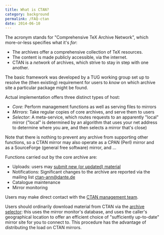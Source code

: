 ```yaml
---
title: What is CTAN?
category: background
permalink: /FAQ-ctan
date: 2014-06-10
---
```


The acronym stands for "Comprehensive TeX Archive Network", which
more-or-less specifies what it's _for_:

-  The archives offer a comprehensive collection of TeX resources.
-  The content is made publicly accessible, via the internet.
-  CTAN is a _network_ of archives, which strive to
    stay in step with one another.

The basic framework was developed by a TUG working group set up
to resolve the (then existing) requirement for users to _know_ on
which archive site a particular package might be found.

Actual implementation offers three distinct types of host:

- _Core_: Perform management functions as well as serving files
  to mirrors
- _Mirrors_: Take regular copies of core archives, and serve them
  to users
- _Selector_: A meta-service, which routes requests
  to an apparently "local" mirror ("local" is determined by an
  algorithm that uses your net address to determine where you are, and
  then selects a mirror that's close)

Note that there is nothing to prevent any archive from supporting
other functions, so a CTAN mirror may also operate as a
CPAN (Perl) mirror and as a SourceForge (general free software)
mirror, and &hellip;

Functions carried out by the core archive are:
  
- Uploads: users may [submit new (or updated) material](FAQ-uploads)
- Notifications: Significant changes to the archive are reported via the
  mailing list <ctan-ann@dante.de>
- Catalogue maintenance
- Mirror monitoring

Users may make direct contact with the [CTAN management
team](mailto:ctan@dante.de).

Users should ordinarily download material from CTAN via the
[archive selector](http://mirror.ctan.org/): this uses the
mirror monitor's database, and uses the caller's geographical location to
offer an efficient choice of "sufficiently up-to-date" mirror site for
you to connect to.  This procedure has the advantage of distributing
the load on CTAN mirrors.


